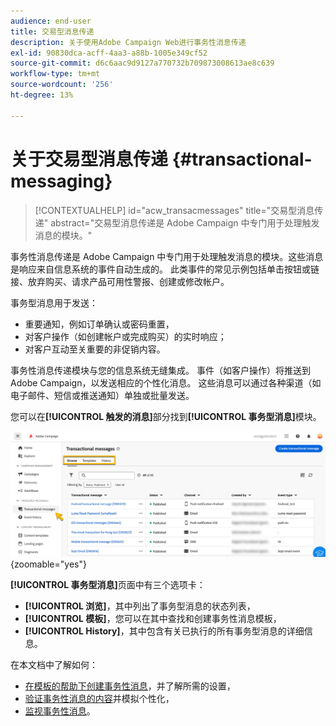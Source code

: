 ```yaml
---
audience: end-user
title: 交易型消息传递
description: 关于使用Adobe Campaign Web进行事务性消息传递
exl-id: 90830dca-acff-4aa3-a88b-1005e349cf52
source-git-commit: d6c6aac9d9127a770732b709873008613ae8c639
workflow-type: tm+mt
source-wordcount: '256'
ht-degree: 13%

---
```


# 关于交易型消息传递 {#transactional-messaging}

>[!CONTEXTUALHELP]
>id="acw_transacmessages"
>title="交易型消息传递"
>abstract="交易型消息传递是 Adobe Campaign 中专门用于处理触发消息的模块。"

<!-- >>[!CONTEXTUALHELP]
>id="acw_transacmessages_exclusionlogs"
>title="Transactional messaging exclusion logs"
>abstract="Transactional messaging exclusion logs" -->

事务性消息传递是 Adobe Campaign 中专门用于处理触发消息的模块。这些消息是响应来自信息系统的事件自动生成的。 此类事件的常见示例包括单击按钮或链接、放弃购买、请求产品可用性警报、创建或修改帐户。

事务型消息用于发送：

* 重要通知，例如订单确认或密码重置，
* 对客户操作（如创建帐户或完成购买）的实时响应；
* 对客户互动至关重要的非促销内容。

事务性消息传递模块与您的信息系统无缝集成。 事件（如客户操作）将推送到Adobe Campaign，以发送相应的个性化消息。 这些消息可以通过各种渠道（如电子邮件、短信或推送通知）单独或批量发送。

您可以在&#x200B;**[!UICONTROL 触发的消息]**&#x200B;部分找到&#x200B;**[!UICONTROL 事务型消息]**&#x200B;模块。

![显示触发的消息及其状态的事务性消息传递接口](assets/transactional.png){zoomable="yes"}

**[!UICONTROL 事务型消息]**&#x200B;页面中有三个选项卡：

* **[!UICONTROL 浏览]**，其中列出了事务型消息的状态列表，
* **[!UICONTROL 模板]**，您可以在其中查找和创建事务性消息模板，
* **[!UICONTROL History]**，其中包含有关已执行的所有事务型消息的详细信息。

在本文档中了解如何：

* [在模板的帮助下创建事务性消息](create-transactional.md)，并了解所需的设置，
* [验证事务性消息的内容](validate-transactional.md)并模拟个性化，
* [监视事务性消息](monitor-transactional.md)。